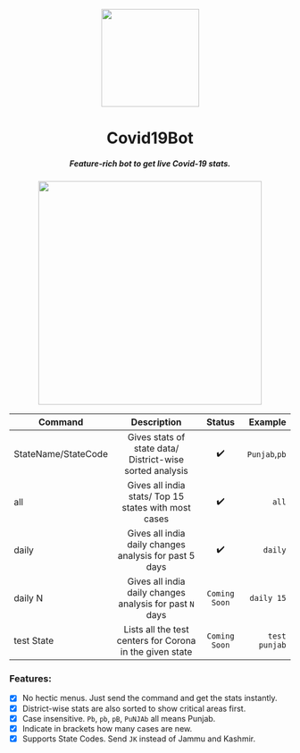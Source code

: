 <p align="center"><img src="https://image.flaticon.com/icons/svg/2785/2785741.svg" align="center" width="175"></p>
<h1 align="center">Covid19Bot</h1>
<h5 align="center">Feature-rich bot to get live Covid-19 stats.</h5>

<p align="center"><img src="https://user-images.githubusercontent.com/30543444/79410845-1241ba80-7fbf-11ea-86ae-0be146a18db1.png" align="center" width="400"></p>
  
| Command                 | Description                                                 | Status             | Example        |
| ----------------------- |:-----------------------------------------------------------:|:------------------:|  -------------:|
| StateName/StateCode     | Gives stats of state data/ District-wise sorted analysis    | :heavy_check_mark: | `Punjab`,`pb`  |
| all                     | Gives all india stats/ Top 15 states with most cases        | :heavy_check_mark: | `all`          |
| daily                   | Gives all india daily changes analysis for past 5 days      | :heavy_check_mark: | `daily`        |
| daily N                 | Gives all india daily changes analysis for past `N` days    | `Coming Soon`      | `daily 15`     |
| test State              | Lists all the test centers for Corona in the given state    | `Coming Soon`      | `test punjab`  |

### Features:
- [x] No hectic menus. Just send the command and get the stats instantly.
- [x] District-wise stats are also sorted to show critical areas first.
- [x] Case insensitive. `Pb`, `pb`, `pB`, `PuNJAb` all means Punjab.
- [x] Indicate in brackets how many cases are new.
- [x] Supports State Codes. Send `JK` instead of Jammu and Kashmir.